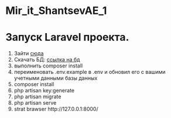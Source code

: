# Mir_it_ShantsevAE_1
# Запуск Laravel проекта. 

<ol>
<li>Зайти <a href="https://github.com/Disooloo/Mir_it_ShantsevAE_1/tree/master/app_1">cюда</a></li>
<li>Скачать БД: <a href="#">ссылка на бд</a> </li>
<li>выполнить composer install</li>
<li>переименовать .env.example в .env и обновил его с вашими учетными данными базы данных</li>
<li>composer install</li>
<li>php artisan key:generate</li>
<li>php artisan migrate</li>
<li>php artisan serve</li>
<li>strat brawser http://127.0.0.1:8000/</li>
</ol>


